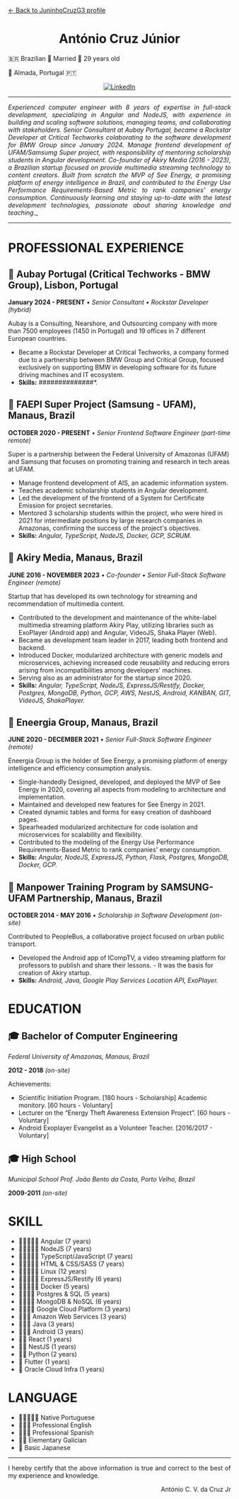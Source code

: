 [<- Back to JuninhoCruzG3 profile](./README.md)

<h1 align="center"><strong>
    António Cruz Júnior
</strong></h1>

:brazil: Brazilian :ring: Married :birthday: 29 years old

:house_with_garden: Almada, Portugal :portugal:

<p align="center">
    <a href="https://linkedin.com/in/acruzjr">
        <img alt="LinkedIn" src="https://img.shields.io/badge/linkedin%20-%230077B5.svg?&style=for-the-badge&logo=linkedin"/>
    </a>
</p>

---

<p align="justify"><i>
    Experienced computer engineer with 8 years of expertise in full-stack development, specializing in Angular and NodeJS, with experience in building and scaling software solutions, managing teams, and collaborating with stakeholders. Senior Consultant at Aubay Portugal, became a Rockstar Developer at Critical Techworks colaborating to the software development for BMW Group since January 2024. Manage frontend development of UFAM/Samsumg Super project, with responsibility of mentoring scholarship students in Angular development. Co-founder of Akiry Media (2016 - 2023), a Brazilian startup focused on provide multimedia streaming technology to content creators. Built from scratch the MVP of See Energy, a promising platform of energy intelligence in Brazil, and contributed to the Energy Use Performance Requirements-Based Metric to rank companies' energy consumption. Continuously learning and staying up-to-date with the latest development technologies, passionate about sharing knowledge and teaching._
</i></p>

---

# PROFESSIONAL EXPERIENCE

## :car: Aubay Portugal (Critical Techworks - BMW Group), Lisbon, Portugal
**January 2024 - PRESENT** • _Senior Consultant • Rockstar Developer (hybrid)_

Aubay is a Consulting, Nearshore, and Outsourcing company with more than 7500 employees (1450 in Portugal) and 19 offices in 7 different European countries.
- Became a Rockstar Developer at Critical Techworks, a company formed due to a partnership between BMW Group and Critical Group, focused exclusively on supporting BMW in developing software for its future driving machines and IT ecosystem.
- **Skills:** _*#*#*#*#*#*#*#*#*#*#*#*#*#*#*._

## :school: FAEPI Super Project (Samsung - UFAM),  Manaus, Brazil
**OCTOBER 2020 - PRESENT** • _Senior Frontend Software Engineer (part-time remote)_

Super is a partnership between the Federal University of Amazonas (UFAM) and Samsung that focuses on promoting training and research in tech areas at UFAM.
- Manage frontend development of AIS, an academic information system.
- Teaches academic scholarship students in Angular development.
- Led the development of the frontend of a System for Certificate Emission for project secretaries.
- Mentored 3 scholarship students within the project, who were hired in 2021 for intermediate positions by large research companies in Amazonas, confirming the success of the project's objectives.
- **Skills:** _Angular, TypeScript, NodeJS, Docker, GCP, SCRUM._

## :rocket: Akiry Media,  Manaus, Brazil

**JUNE 2016 - NOVEMBER 2023** • _Co-founder • Senior Full-Stack Software Engineer (remote)_

Startup that has developed its own technology for streaming and recommendation of multimedia content.

- Contributed to the development and maintenance of the white-label multimedia streaming platform Akiry Play, utilizing libraries such as ExoPlayer (Android app) and Angular, VideoJS, Shaka Player (Web).
- Became as development team leader in 2017, leading both frontend and backend.
- Introduced Docker, modularized architecture with generic models and microservices, achieving increased code reusability and reducing errors arising from incompatibilities among developers' machines.
- Serving also as an administrator for the startup since 2020.
- **Skills:** _Angular, TypeScript, NodeJS, ExpressJS/Restify, Docker, Postgres, MongoDB, Python, GCP, AWS, NestJS, Android, KANBAN, GIT, VideoJS, ShakaPlayer._

## :rocket: Eneergia Group,  Manaus, Brazil
**JUNE 2020 - DECEMBER 2021** • _Senior Full-Stack Software Engineer (remote)_

Eneergia Group is the holder of See Energy, a promising platform of energy intelligence and efficiency consumption analysis.
- Single-handedly Designed, developed, and deployed the MVP of See Energy in 2020, covering all aspects from modeling to architecture and implementation.
- Maintained and developed new features for See Energy in 2021.
- Created dynamic tables and forms for easy creation of dashboard pages.
- Spearheaded modularized architecture for code isolation and microservices for scalability and flexibility.
- Contributed to the modeling of the Energy Use Performance Requirements-Based Metric to rank companies' energy consumption.
- **Skills:** _Angular, NodeJS, ExpressJS, Python, Flask, Postgres, MongoDB, Docker, GCP._

## :school: Manpower Training Program by SAMSUNG-UFAM Partnership, Manaus, Brazil
**OCTOBER 2014 - MAY 2016** • _Scholarship in Software Development (on-site)_

Contributed to PeopleBus, a collaborative project focused on urban public transport.
- Developed the Android app of ICompTV, a video streaming platform for professors to publish and share their lessons. - It was the basis for creation of Akiry startup.
- **Skills:** _Android, Java, Google Play Services Location API, ExoPlayer._

# EDUCATION

## :mortar_board: Bachelor of Computer Engineering

_Federal University of Amazonas, Manaus, Brazil_

**2012 - 2018** _(on-site)_

Achievements: 
- Scientific Initiation Program. [180 hours - Scholarship]
Academic monitory. [60 hours - Voluntary]
- Lecturer on the “Energy Theft Awareness Extension Project”. [60 hours - Voluntary]
- Android Exoplayer Evangelist as a Volunteer Teacher. [2016/2017 - Voluntary]

## :mortar_board: High School

_Municipal School Prof. João Bento da Costa, Porto Velho, Brazil_

**2009-2011** _(on-site)_

# SKILL
- :gem::gem::gem::gem::gem: Angular (7 years)
- :gem::gem::gem::gem::gem: NodeJS (7 years)
- :gem::gem::gem::gem::gem: TypeScript/JavaScript (7 years)
- :gem::gem::gem::gem::gem: HTML & CSS/SASS (7 years)
- :gem::gem::gem::gem::gem: Linux (12 years)
- :gem::gem::gem::gem::gem: ExpressJS/Restify (6 years)
- :gem::gem::gem::gem::gem: Docker (5 years)
- :gem::gem::gem::gem: Postgres & SQL (5 years)
- :gem::gem::gem::gem: MongoDB & NoSQL (6 years)
- :gem::gem::gem::gem: Google Cloud Platform (3 years)
- :gem::gem::gem: Amazon Web Services (3 years)
- :gem::gem::gem: Java (3 years)
- :gem::gem::gem: Android (3 years)
- :gem::gem: React (1 years)
- :gem::gem: NestJS (1 years)
- :gem::gem: Python (2 years)
- :gem: Flutter (1 years)
- :gem: Oracle Cloud Infra (1 years)

# LANGUAGE
- :gem::gem::gem::gem::gem: Native Portuguese
- :gem::gem::gem: Professional English
- :gem::gem::gem: Professional Spanish
- :gem::gem: Elementary Galician
- :gem: Basic Japanese

---

<p align="justify">
I hereby certify that the above information is true and correct to the best of my experience and knowledge.
</p>

<p align="right">
    António C. V. da Cruz Jr
</p>

